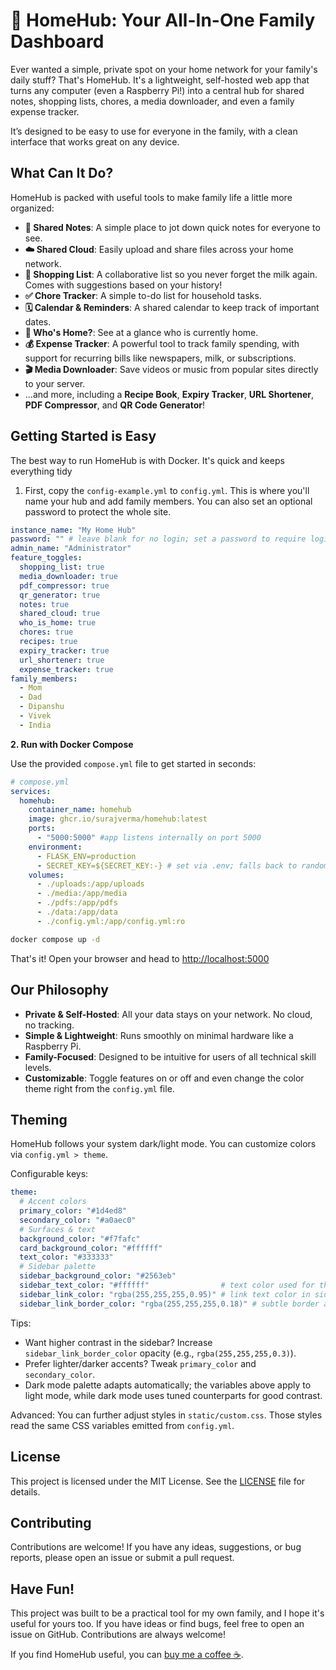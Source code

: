 
# 🏡 HomeHub: Your All-In-One Family Dashboard

Ever wanted a simple, private spot on your home network for your family's daily stuff? That's HomeHub. It's a lightweight, self-hosted web app that turns any computer (even a Raspberry Pi!) into a central hub for shared notes, shopping lists, chores, a media downloader, and even a family expense tracker.

It’s designed to be easy to use for everyone in the family, with a clean interface that works great on any device.

## What Can It Do?

HomeHub is packed with useful tools to make family life a little more organized:

* **📝 Shared Notes**: A simple place to jot down quick notes for everyone to see.
* **☁️ Shared Cloud**: Easily upload and share files across your home network.
* **🛒 Shopping List**: A collaborative list so you never forget the milk again. Comes with suggestions based on your history!
* **✅ Chore Tracker**: A simple to-do list for household tasks.
* **🗓️ Calendar & Reminders**: A shared calendar to keep track of important dates.
* **👋 Who's Home?**: See at a glance who is currently home.
* **💰 Expense Tracker**: A powerful tool to track family spending, with support for recurring bills like newspapers, milk, or subscriptions.
* **🎬 Media Downloader**: Save videos or music from popular sites directly to your server.
* ...and more, including a **Recipe Book**, **Expiry Tracker**, **URL Shortener**, **PDF Compressor**, and **QR Code Generator**!

## Getting Started is Easy

The best way to run HomeHub is with Docker. It's quick and keeps everything tidy

1. First, copy the `config-example.yml` to `config.yml`. This is where you'll name your hub and add family members. You can also set an optional password to protect the whole site.

```yaml
instance_name: "My Home Hub"
password: "" # leave blank for no login; set a password to require login
admin_name: "Administrator"
feature_toggles:
  shopping_list: true
  media_downloader: true
  pdf_compressor: true
  qr_generator: true
  notes: true
  shared_cloud: true
  who_is_home: true
  chores: true
  recipes: true
  expiry_tracker: true
  url_shortener: true
  expense_tracker: true
family_members:
  - Mom
  - Dad
  - Dipanshu
  - Vivek
  - India
```

**2. Run with Docker Compose**

Use the provided `compose.yml` file to get started in seconds:

```yaml
# compose.yml
services:
  homehub:
    container_name: homehub
    image: ghcr.io/surajverma/homehub:latest
    ports:
      - "5000:5000" #app listens internally on port 5000
    environment:
      - FLASK_ENV=production
      - SECRET_KEY=${SECRET_KEY:-} # set via .env; falls back to random if not provided
    volumes:
      - ./uploads:/app/uploads
      - ./media:/app/media
      - ./pdfs:/app/pdfs
      - ./data:/app/data
      - ./config.yml:/app/config.yml:ro
```

```bash
docker compose up -d
```
That's it! Open your browser and head to [http://localhost:5000](http://localhost:5000)

## Our Philosophy

* **Private & Self-Hosted**: All your data stays on your network. No cloud, no tracking.
* **Simple & Lightweight**: Runs smoothly on minimal hardware like a Raspberry Pi.
* **Family-Focused**: Designed to be intuitive for users of all technical skill levels.
* **Customizable**: Toggle features on or off and even change the color theme right from the `config.yml` file.

## Theming

HomeHub follows your system dark/light mode. You can customize colors via `config.yml > theme`.

Configurable keys:

```yaml
theme:
  # Accent colors
  primary_color: "#1d4ed8"
  secondary_color: "#a0aec0"
  # Surfaces & text
  background_color: "#f7fafc"
  card_background_color: "#ffffff"
  text_color: "#333333"
  # Sidebar palette
  sidebar_background_color: "#2563eb"
  sidebar_text_color: "#ffffff"                # text color used for the sidebar title and labels
  sidebar_link_color: "rgba(255,255,255,0.95)" # link text color in sidebar items
  sidebar_link_border_color: "rgba(255,255,255,0.18)" # subtle border around sidebar links
```

Tips:
- Want higher contrast in the sidebar? Increase `sidebar_link_border_color` opacity (e.g., `rgba(255,255,255,0.3)`).
- Prefer lighter/darker accents? Tweak `primary_color` and `secondary_color`.
- Dark mode palette adapts automatically; the variables above apply to light mode, while dark mode uses tuned counterparts for good contrast.

Advanced: You can further adjust styles in `static/custom.css`. Those styles read the same CSS variables emitted from `config.yml`.


## License

This project is licensed under the MIT License. See the [LICENSE](LICENSE) file for details.

## Contributing

Contributions are welcome! If you have any ideas, suggestions, or bug reports, please open an issue or submit a pull request.


## Have Fun!

This project was built to be a practical tool for my own family, and I hope it's useful for yours too. If you have ideas or find bugs, feel free to open an issue on GitHub. Contributions are always welcome!

If you find HomeHub useful, you can [buy me a coffee ☕](https://ko-fi.com/skv).
